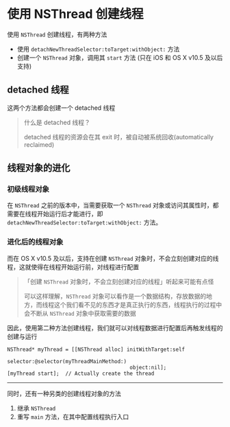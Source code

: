 # 使用 NSThread 创建线程

使用 `NSThread` 创建线程，有两种方法

- 使用 `detachNewThreadSelector:toTarget:withObject:` 方法
- 创建一个 `NSThread` 对象，调用其 `start` 方法 (只在 iOS 和 OS X v10.5 及以后支持)

## detached 线程

这两个方法都会创建一个 detached 线程

> 什么是 detached 线程？
> 
> detached 线程的资源会在其 exit 时，被自动被系统回收(automatically reclaimed)

## 线程对象的进化

### 初级线程对象

在 `NSThread` 之前的版本中，当需要获取一个 `NSThread` 对象或访问其属性时，都需要在线程开始运行后才能进行，即 `detachNewThreadSelector:toTarget:withObject:` 方法。

### 进化后的线程对象

而在 OS X v10.5 及以后，支持在创建 `NSThread` 对象时，不会立刻创建对应的线程，这就使得在线程开始运行前，对线程进行配置

> 「创建 `NSThread` 对象时，不会立刻创建对应的线程」听起来可能有点怪
> 
> 可以这样理解，`NSThread` 对象可以看作是一个数据结构，存放数据的地方，而线程这个我们看不见的东西才是真正执行的东西，线程执行的过程中会不断从 `NSThread` 对象中获取需要的数据

因此，使用第二种方法创建线程，我们就可以对线程数据进行配置后再触发线程的创建与运行

```objc
NSThread* myThread = [[NSThread alloc] initWithTarget:self
                                        selector:@selector(myThreadMainMethod:)
                                        object:nil];
[myThread start];  // Actually create the thread
```

---

同时，还有一种另类的创建线程对象的方法

1. 继承 `NSThread`
2. 重写 `main` 方法，在其中配置线程执行入口

